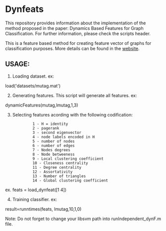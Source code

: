 # Dynfeats

This repository provides information about the implementation of the method proposed in the paper:
Dynamics Based Features for Graph Classification. For further information, please check the scripts header.

This is a feature based method for creating feature vector of graphs for classification purposes. More details can be found in the [website](http://sites.uclouvain.be/big-data/Downloads/Dynfeats).

## USAGE:

1. Loading dataset. ex:

load('datasets/mutag.mat')

2. Generating features. This script will generate all features. ex:

dynamicFeatures(mutag,lmutag,1,3)

3. Selecting features acording with the following codification:

                1 - H = identity
                2 - pagerank
                3 - second eigenvector
                4 - node labels encoded in H
                5 - number of nodes
                6 - number of edges
                7 - Nodes degrees
                8 - Node betweeness
                9 - Local clustering coefficient
                10 - Closeness centrality        
                11 - Degree centrality
                12 - Assortativity
                13 - Number of triangles
                14 - Global clustering coefficient

ex. feats = load_dynfeat([1 4])

4. Training classifier. ex:

result=runntimes(feats, lmutag,10,1,0)

Note: Do not forget to change your libsvm path into runIndependent_dynF.m file.

